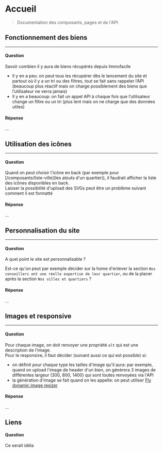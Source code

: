 # Accueil

> Documentation des composants, pages et de l'API


## Fonctionnement des biens

---

#### Question

Savoir combien il y aura de biens récupérés depuis Immofacile

- Il y en a peu: on peut tous les récupérer dès le lancement du site et partout où il y a un tri ou des filtres, tout se fait sans rappeler l’API (beaucoup plus réactif mais on charge possiblement des biens que l’utilisateur ne verra jamais)
- Il y en a beaucoup: on fait un appel API à chaque fois que l’utilisateur change un filtre ou un tri (plus lent mais on ne charge que des données utiles)

#### Réponse

...

## Utilisation des icônes

---

#### Question

Quand on peut choisir l'icône en back (par exemple pour [/composants/liste-ville](les atouts d'un quartier)), il faudrait afficher la liste des icônes disponibles en back.  
Laisser la possibilité d'upload des SVGs peut être un problème suivant comment il est formatté

#### Réponse

...

## Personnalisation du site

---

#### Question

A quel point le site est personnalisable ?  

Est-ce qu'on peut par exemple décider sur la home d'enlever la section `Nos conseillers ont une réelle expertise de leur quartier`, ou de la placer après la section `Nos villes et quartiers` ?


#### Réponse

...

## Images et responsive

---

#### Question

Pour chaque image, on doit renvoyer une propriété `alt` qui est une description de l'image.  
Pour le responsive, il faut décider (suivant aussi ce qui est possible) si: 

- on définit pour chaque type les tailles d'image qu'il aura: par exemple, quand on upload l'image de header d'un bien, on génèrera 3 images de différentes largeur (300, 800, 1400) qui sont toutes renvoyées via l'API
- la génération d'image se fait quand on les appelle: on peut utiliser [Fly dynamic image resizer](https://fr.wordpress.org/plugins/fly-dynamic-image-resizer/)

#### Réponse

...

## Liens

#### Question

Ce serait idéla
